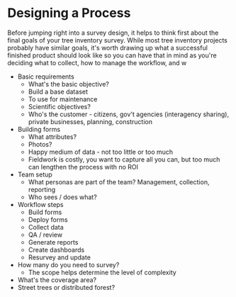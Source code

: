 # Designing a Process

Before jumping right into a survey design, it helps to think first about the final goals of your tree inventory survey. While most tree inventory projects probably have similar goals, it's worth drawing up what a successful finished product should look like so you can have that in mind as you're deciding what to collect, how to manage the workflow, and w

* Basic requirements
  * What's the basic objective?
  * Build a base dataset
  * To use for maintenance
  * Scientific objectives?
  * Who's the customer - citizens, gov't agencies (interagency sharing), private businesses, planning, construction
* Building forms
  * What attributes?
  * Photos?
  * Happy medium of data - not too little or too much
  * Fieldwork is costly, you want to capture all you can, but too much can lengthen the process with no ROI
* Team setup
  * What personas are part of the team? Management, collection, reporting
  * Who sees / does what?
* Workflow steps
  * Build forms
  * Deploy forms
  * Collect data
  * QA / review
  * Generate reports
  * Create dashboards
  * Resurvey and update
* How many do you need to survey?
  * The scope helps determine the level of complexity 
* What's the coverage area?
* Street trees or distributed forest?